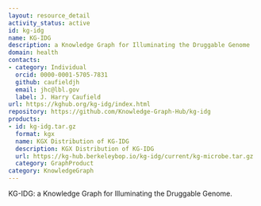 ```yaml
---
layout: resource_detail
activity_status: active
id: kg-idg
name: KG-IDG
description: a Knowledge Graph for Illuminating the Druggable Genome
domain: health
contacts:
- category: Individual
  orcid: 0000-0001-5705-7831
  github: caufieldjh
  email: jhc@lbl.gov
  label: J. Harry Caufield
url: https://kghub.org/kg-idg/index.html
repository: https://github.com/Knowledge-Graph-Hub/kg-idg
products:
- id: kg-idg.tar.gz
  format: kgx
  name: KGX Distribution of KG-IDG
  description: KGX Distribution of KG-IDG
  url: https://kg-hub.berkeleybop.io/kg-idg/current/kg-microbe.tar.gz
  category: GraphProduct
category: KnowledgeGraph
---
```


KG-IDG: a Knowledge Graph for Illuminating the Druggable Genome.
